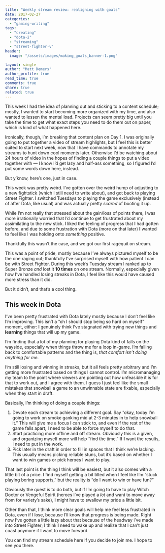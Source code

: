 ```yaml
---
title: "Weekly stream review: realigning with goals"
date: 2017-02-27
categories: 
  - "gaming-writing"
tags: 
  - "creating"
  - "dota-2"
  - "streaming"
  - "street-fighter-v"
header:
  image: "/assets/images/making_goals_banner-1.png"

layout: single
author: "Matt Demers"
author_profile: true
read_time: true
comments: true
share: true
related: true
---
```


This week I had the idea of planning out and sticking to a content schedule; mostly, I wanted to start becoming more organized with my time, and also wanted to lessen the mental load. Projects can seem pretty big until you take the time to get what exact steps you need to do them out on paper, which is kind of what happened here.

Ironically, though, I’m breaking that content plan on Day 1. I was originally going to put together a video of stream highlights, but I feel this is better suited to start next week, now that I have commands to annotate my streams to hunt down cool moments later. Otherwise I’d be watching about 24 hours of video in the hopes of finding a couple things to put a video together with — I know I’d get lazy and half-ass something, so I figured I’d put some words down here, instead.

But y’know, here’s one, just in case.

This week was pretty weird. I’ve gotten over the weird hump of adjusting to a new fightstick (which I still need to write about), and got back to playing Street Fighter. I switched Tuesdays to playing the game exclusively (instead of after Dota, like usual) and was actually pretty _scared_ of booting it up.

While I’m not really that stressed about the gain/loss of points there, I was more irrationally worried that I’d continue to get frustrated about my assimilating to the new stick. I liked the feeling of progress that I had gotten before, and due to some frustration with Dota (more on that later) I wanted to feel like I was holding onto _something_ positive.

Thankfully this wasn’t the case, and we got our first ragequit on stream.

This was a point of pride, mostly because I’ve always pictured myself to be the one raging out; thankfully I’ve surprised myself with how patient I can be with Street Fighter. During this week’s Tuesday stream I ranked up to Super Bronze _and_ lost it **10 times** on one stream. Normally, especially given how I’ve handled losing streaks in Dota, I feel like this would have caused more stress than it did.

But it didn’t, and that’s a cool thing.

## This week in Dota

I’ve been pretty frustrated with Dota lately mostly because I don’t feel like I’m improving. This isn’t a “oh I should stop being so hard on myself” moment, either: I genuinely think I’ve stagnated with trying new things and **learning** things that will up my game.

I’m finding that a lot of my planning for playing Dota kind of falls on the wayside, especially when things throw me for a loop in-game. I’m falling back to comfortable patterns and the thing is, _that comfort isn’t doing anything for me_.

I’m still losing and winning in streaks, but it all feels pretty arbitrary and I’m getting more frustrated based on things I cannot control. I’m micromanaging my team to the point where viewers are pointing out how unfeasible it is for that to work out, and I agree with them. I guess I just feel like the small mistakes that snowball a game to an unwinnable state are fixable, especially when they start in draft.

Basically, I’m thinking of doing a couple things:

1. Devote each stream to achieving a different goal. Say “okay, today I’m going to work on smoke ganking mid at 2-3 minutes in to help snowball it.” This will give me a focus I can stick to, and even if the rest of the game falls apart, I need to be able to force myself to do that.
2. Start practicing more offline and off stream. Obviously this is a given, and organizing myself more will help “find the time.” If I want the results, I need to put in the work.
3. Pick later in the draft in order to fill in spaces that I think we’re lacking. This usually means picking reliable stuns, but it’s based on whether I want to win games or pick heroes I want to play.

That last point is the thing I think will be easiest, but it also comes with a little bit of a price. I find myself getting a bit tilted when I feel like I’m “stuck playing boring supports,” but the reality is “do I want to win or have fun?”

Obviously the quest is to do both, but if I’m going to have to play Witch Doctor or Vengeful Spirit (heroes I’ve played a _lot_ and want to move away from for variety’s sake), I might have to swallow my pride a little bit.

Other than that, I think more clear goals will help me feel less frustrated in Dota, even if I lose, because I’ll know that progress is being made. Right now I’ve gotten a little lazy about that because of the headway I’ve made into Street Fighter; I think I need to wake up and realize that I can’t just coast anymore if I want to move forward.

You can find my stream schedule here if you decide to join me. I hope to see you there.
